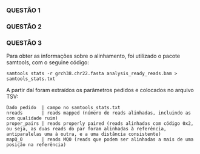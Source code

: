 ### QUESTÂO 1 ###


### QUESTÂO 2 ###



### QUESTÂO 3 ###
Para obter as informações sobre o alinhamento, foi utilizado o pacote samtools, com o seguine código:
```
samtools stats -r grch38.chr22.fasta analysis_ready_reads.bam > samtools_stats.txt
```
A partir daí foram extraídos os parâmetros pedidos e colocados no arquivo TSV:  
```
Dado pedido  | campo no samtools_stats.txt  
nreads       | reads mapped (número de reads alinhadas, incluindo as com qualidade ruim)  
proper_pairs | reads properly paired (reads alinhadas com código 0x2, ou seja, as duas reads do par foram alinhadas à referência, antiparalelas uma à outra, e a uma distância consistente)  
mapQ_0       | reads MQ0 (reads que podem ser alinhadas a mais de uma posição na referência)
```
